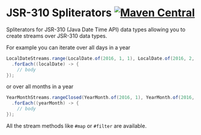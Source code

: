 JSR-310 Spliterators [![Maven Central](https://maven-badges.herokuapp.com/maven-central/com.github.marschall/threeten-spliterators/badge.svg)](https://maven-badges.herokuapp.com/maven-central/com.github.marschall/threeten-spliterators)
====================

Spliterators for JSR-310 (Java Date Time API) data types allowing you to create streams over JSR-310 data types.

For example you can iterate over all days in a year

```java
LocalDateStreams.range(LocalDate.of(2016, 1, 1), LocalDate.of(2016, 2, 1))
  .forEach((localDate) -> {
    // body
});
```

or over all months in a year

```java
YearMonthStreams.rangeClosed(YearMonth.of(2016, 1), YearMonth.of(2016, 12))
  .forEach((yearMonth) -> {
    // body
});
```

All the stream methods like `#map` or `#filter` are available.

